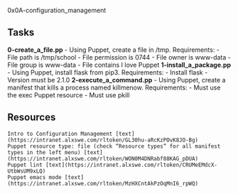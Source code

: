 0x0A-configuration_management

## Tasks

**0-create_a_file.pp** - Using Puppet, create a file in /tmp.
    Requirements:
    -   File path is /tmp/school
    -   File permission is 0744
    -   File owner is www-data
    -   File group is www-data
    -   File contains I love Puppet
**1-install_a_package.pp** - Using Puppet, install flask from pip3.
    Requirements:
    -   Install flask
    -   Version must be 2.1.0
**2-execute_a_command.pp** - Using Puppet, create a manifest that kills a process named killmenow.
    Requirements:
    -   Must use the exec Puppet resource
    -   Must use pkill


## Resources

    Intro to Configuration Management [text](https://intranet.alxswe.com/rltoken/GL30hu-aRcKzPOvK8JO-Bg)
    Puppet resource type: file (check “Resource types” for all manifest types in the left menu) [text](https://intranet.alxswe.com/rltoken/WON0M4DNRabf88KAG_pDUA)
    Puppet lint [text](https://intranet.alxswe.com/rltoken/CRUMeEMdcX-UtbWsUM9xLQ)
    Puppet emacs mode [text](https://intranet.alxswe.com/rltoken/MzHXCntAkPzOqMnI6_rpWQ)
